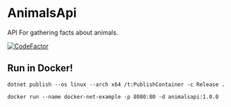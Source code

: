 # AnimalsApi
API For gathering facts about animals.

[![CodeFactor](https://www.codefactor.io/repository/github/bencarrington07/animalsapi/badge)](https://www.codefactor.io/repository/github/bencarrington07/animalsapi)

## Run in Docker!
```
dotnet publish --os linux --arch x64 /t:PublishContainer -c Release .

docker run --name docker-net-example -p 8080:80 -d animalsapi:1.0.0
```
